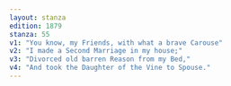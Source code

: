 ```yaml
---
layout: stanza
edition: 1879
stanza: 55
v1: "You know, my Friends, with what a brave Carouse"
v2: "I made a Second Marriage in my house;"
v3: "Divorced old barren Reason from my Bed,"
v4: "And took the Daughter of the Vine to Spouse."
---
```

